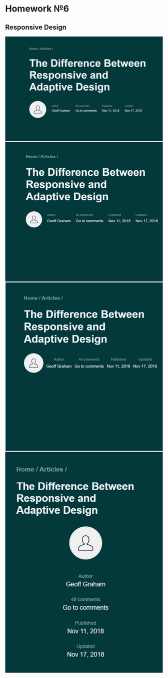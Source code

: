 # Homework №6

## Responsive Design

<img src="img/1.png">
<img src="img/2.png">
<img src="img/3.png">
<img src="img/4.png">
